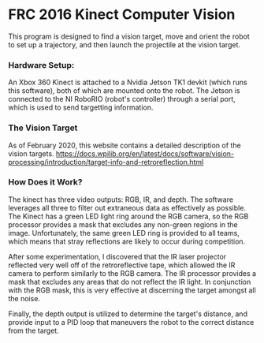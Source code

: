 # FRC 2016 Kinect Computer Vision

This program is designed to find a vision target, move and orient the robot to set up a trajectory,
and then launch the projectile at the vision target.

### Hardware Setup:
An Xbox 360 Kinect is attached to a Nvidia Jetson TK1 devkit (which runs this software), both of which are mounted onto the robot. The Jetson is connected to the NI RoboRIO (robot's controller) through a serial port, which is used to send targetting information.

### The Vision Target
As of February 2020, this website contains a detailed description of the vision targets. https://docs.wpilib.org/en/latest/docs/software/vision-processing/introduction/target-info-and-retroreflection.html

### How Does it Work?
The kinect has three video outputs: RGB, IR, and depth. The software leverages all three to filter out extraneous data as effectively as possible. The Kinect has a green LED light ring around the RGB camera, so the RGB processor provides a mask that excludes any non-green regions in the image. Unfortunately, the same green LED ring is provided to all teams, which means that stray reflections are likely to occur during competition.

After some experimentation, I discovered that the IR laser projector reflected very well off of the retroreflective tape, which allowed the IR camera to perform similarly to the RGB camera. The IR processor provides a mask that excludes any areas that do not reflect the IR light. In conjunction with the RGB mask, this is very effective at discerning the target amongst all the noise.

Finally, the depth output is utilized to determine the target's distance, and provide input to a PID loop that maneuvers the robot to the correct distance from the target.

